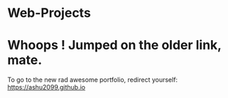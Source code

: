 # Web-Projects
# Whoops ! Jumped on the older link, mate.
To go to the new rad awesome portfolio, redirect yourself: <a>https://ashu2099.github.io</a> 
